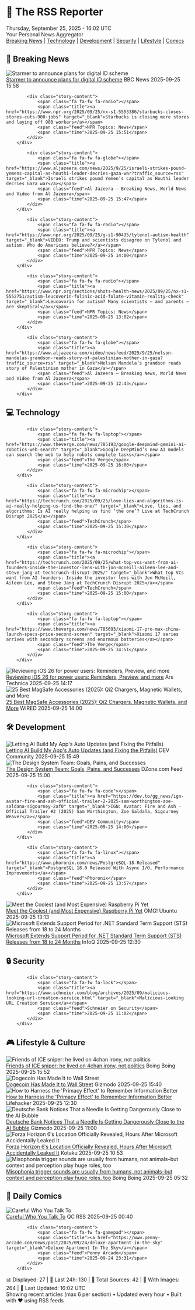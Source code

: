 <!-- Processing 54 RSS feeds at 2025-09-25 16:02:12 UTC -->
<!-- Processing: XKCD -->
<!-- Processing: Penny Arcade -->
<!-- Processing: Poorly Drawn Lines -->
<!-- Processing: Garfield -->
<!-- Processing: Cyanide & Happiness -->
<!-- Processing: Questionable Content -->
<!-- Processing: Girl Genius -->
<!-- Processing: Dinosaur Comics -->
<!-- Processing: CNN Top Stories -->
<!-- Processing: BBC Breaking News -->
<!-- Processing: Al Jazeera Breaking News -->
<!-- Processing: NPR News -->
<!-- Processing: CBC News -->
<!-- Error processing https://rss.cbc.ca/lineup/topstories.xml: The read operation timed out -->
<!-- Processing: Reuters Top News -->
<!-- Processing: TechCrunch -->
<!-- Processing: The Verge -->
<!-- Processing: Ars Technica -->
<!-- Processing: WIRED -->
<!-- Processing: Hacker News -->
<!-- Processing: Dev.to -->
<!-- Processing: Phoronix Linux News -->
<!-- Processing: OMG! Ubuntu -->
<!-- Processing: Linux.com -->
<!-- Processing: DZone -->
<!-- Processing: Martin Fowler -->
<!-- Processing: Coding Horror -->
<!-- Processing: The Pragmatic Engineer -->
<!-- Processing: Gizmodo -->
<!-- Processing: Boing Boing -->
<!-- Processing: Krebs on Security -->
<!-- Processing: Schneier on Security -->
<!-- Generated 12 new posts out of 31 feeds processed -->
<div class="newspaper-header">
    <h1 class="newspaper-title">📰 The RSS Reporter</h1>
    <div class="newspaper-date">Thursday, September 25, 2025 - 16:02 UTC</div>
    <div class="newspaper-subtitle">Your Personal News Aggregator</div>
</div>

<div class="newspaper-nav">
    <a href="#breaking">Breaking News</a> |
    <a href="#tech">Technology</a> |
    <a href="#dev">Development</a> |
    <a href="#security">Security</a> |
    <a href="#lifestyle">Lifestyle</a> |
    <a href="#webcomics">Comics</a>
</div>

<div class="news-section breaking-news" id="breaking">
<h2 class="section-header">🚨 Breaking News</h2>
<div class="stories-container">
<div class="story">
            <img src="https://ichef.bbci.co.uk/ace/standard/240/cpsprodpb/db37/live/93606c10-9a26-11f0-b7a7-6962c574e78f.png" alt="Starmer to announce plans for digital ID scheme" class="story-image" loading="lazy" onerror="this.style.display='none'">
            <div class="story-content">
                <span class="fa fa-fw fa-flag"></span>
                <span class="title"><a href="https://www.bbc.com/news/articles/c4g54g6vgpdo?at_medium=RSS&at_campaign=rss" target="_blank">Starmer to announce plans for digital ID scheme</a></span>
                <span class="feed">BBC News</span>
                <span class="time">2025-09-25 15:58</span>
            </div>
        </div>
<div class="story">
            
            <div class="story-content">
                <span class="fa fa-fw fa-radio"></span>
                <span class="title"><a href="https://www.npr.org/2025/09/25/nx-s1-5553386/starbucks-closes-stores-cuts-900-jobs" target="_blank">Starbucks is closing more stores and laying off 900 workers</a></span>
                <span class="feed">NPR Topics: News</span>
                <span class="time">2025-09-25 15:51</span>
            </div>
        </div>
<div class="story">
            
            <div class="story-content">
                <span class="fa fa-fw fa-globe"></span>
                <span class="title"><a href="https://www.aljazeera.com/news/2025/9/25/israeli-strikes-pound-yemens-capital-as-houthi-leader-decries-gaza-war?traffic_source=rss" target="_blank">Israeli strikes pound Yemen’s capital as Houthi leader decries Gaza war</a></span>
                <span class="feed">Al Jazeera – Breaking News, World News and Video from Al Jazeera</span>
                <span class="time">2025-09-25 15:47</span>
            </div>
        </div>
<div class="story">
            
            <div class="story-content">
                <span class="fa fa-fw fa-radio"></span>
                <span class="title"><a href="https://www.npr.org/2025/09/25/g-s1-90435/tylenol-autism-health" target="_blank">VIDEO: Trump and scientists disagree on Tylenol and autism. Who do Americans believe?</a></span>
                <span class="feed">NPR Topics: News</span>
                <span class="time">2025-09-25 14:00</span>
            </div>
        </div>
<div class="story">
            
            <div class="story-content">
                <span class="fa fa-fw fa-radio"></span>
                <span class="title"><a href="https://www.npr.org/sections/shots-health-news/2025/09/25/nx-s1-5552751/autism-leucovorin-folinic-acid-folate-vitamin-reality-check" target="_blank">Leucovorin for autism? Many scientists — and parents — are skeptical</a></span>
                <span class="feed">NPR Topics: News</span>
                <span class="time">2025-09-25 13:02</span>
            </div>
        </div>
<div class="story">
            
            <div class="story-content">
                <span class="fa fa-fw fa-globe"></span>
                <span class="title"><a href="https://www.aljazeera.com/video/newsfeed/2025/9/25/nelson-mandelas-grandson-reads-story-of-palestinian-mother-in-gaza?traffic_source=rss" target="_blank">Nelson Mandela’s grandson reads story of Palestinian mother in Gaza</a></span>
                <span class="feed">Al Jazeera – Breaking News, World News and Video from Al Jazeera</span>
                <span class="time">2025-09-25 12:43</span>
            </div>
        </div>
</div>
</div>
<div class="news-section tech-news" id="tech">
<h2 class="section-header">💻 Technology</h2>
<div class="stories-container">
<div class="story">
            
            <div class="story-content">
                <span class="fa fa-fw fa-laptop"></span>
                <span class="title"><a href="https://www.theverge.com/news/785193/google-deepmind-gemini-ai-robotics-web-search" target="_blank">Google DeepMind’s new AI models can search the web to help robots complete tasks</a></span>
                <span class="feed">The Verge</span>
                <span class="time">2025-09-25 16:00</span>
            </div>
        </div>
<div class="story">
            
            <div class="story-content">
                <span class="fa fa-fw fa-microchip"></span>
                <span class="title"><a href="https://techcrunch.com/2025/09/25/love-lies-and-algorithms-is-ai-really-helping-us-find-the-one/" target="_blank">Love, lies, and algorithms: Is AI really helping us find ‘the one’? Live at TechCrunch Disrupt 2025</a></span>
                <span class="feed">TechCrunch</span>
                <span class="time">2025-09-25 15:30</span>
            </div>
        </div>
<div class="story">
            
            <div class="story-content">
                <span class="fa fa-fw fa-microchip"></span>
                <span class="title"><a href="https://techcrunch.com/2025/09/25/what-top-vcs-want-from-ai-founders-inside-the-investor-lens-with-jon-mcneill-aileen-lee-and-steve-jang-at-techcrunch-disrupt-2025/" target="_blank">What top VCs want from AI founders: Inside the investor lens with Jon McNeill, Aileen Lee, and Steve Jang at TechCrunch Disrupt 2025</a></span>
                <span class="feed">TechCrunch</span>
                <span class="time">2025-09-25 15:00</span>
            </div>
        </div>
<div class="story">
            
            <div class="story-content">
                <span class="fa fa-fw fa-laptop"></span>
                <span class="title"><a href="https://www.theverge.com/news/785693/xiaomi-17-pro-max-china-launch-specs-price-second-screen" target="_blank">Xiaomi 17 series arrives with secondary screens and enormous batteries</a></span>
                <span class="feed">The Verge</span>
                <span class="time">2025-09-25 14:51</span>
            </div>
        </div>
<div class="story">
            <img src="https://cdn.arstechnica.net/wp-content/uploads/2025/09/GettyImages-2219431127-500x500.jpg" alt="Reviewing iOS 26 for power users: Reminders, Preview, and more" class="story-image" loading="lazy" onerror="this.style.display='none'">
            <div class="story-content">
                <span class="fa fa-fw fa-cog"></span>
                <span class="title"><a href="https://arstechnica.com/gadgets/2025/09/reviewing-ios-26-for-power-users-reminders-preview-and-more/" target="_blank">Reviewing iOS 26 for power users: Reminders, Preview, and more</a></span>
                <span class="feed">Ars Technica</span>
                <span class="time">2025-09-25 14:17</span>
            </div>
        </div>
<div class="story">
            <img src="https://media.wired.com/photos/686466f75387ebe0264fb50c/master/pass/The%20Best%20MagSafe%20Accessories%20for%20Your%20New%20iPhone.png" alt="25 Best MagSafe Accessories (2025): Qi2 Chargers, Magnetic Wallets, and More" class="story-image" loading="lazy" onerror="this.style.display='none'">
            <div class="story-content">
                <span class="fa fa-fw fa-bolt"></span>
                <span class="title"><a href="https://www.wired.com/gallery/best-magsafe-accessories/" target="_blank">25 Best MagSafe Accessories (2025): Qi2 Chargers, Magnetic Wallets, and More</a></span>
                <span class="feed">WIRED</span>
                <span class="time">2025-09-25 14:00</span>
            </div>
        </div>
</div>
</div>
<div class="news-section dev-news" id="dev">
<h2 class="section-header">🛠️ Development</h2>
<div class="stories-container">
<div class="story">
            <img src="https://media2.dev.to/dynamic/image/width=800%2Cheight=%2Cfit=scale-down%2Cgravity=auto%2Cformat=auto/https%3A%2F%2Fdev-to-uploads.s3.amazonaws.com%2Fuploads%2Farticles%2Fl1pie3oav9et8ym1naqc.png" alt="Letting AI Build My App&#x27;s Auto Updates (and Fixing the Pitfalls)" class="story-image" loading="lazy" onerror="this.style.display='none'">
            <div class="story-content">
                <span class="fa fa-fw fa-code"></span>
                <span class="title"><a href="https://dev.to/louis7/letting-ai-build-my-apps-auto-updates-and-fixing-the-pitfalls-4pke" target="_blank">Letting AI Build My App&#x27;s Auto Updates (and Fixing the Pitfalls)</a></span>
                <span class="feed">DEV Community</span>
                <span class="time">2025-09-25 15:49</span>
            </div>
        </div>
<div class="story">
            <img src="https://dz2cdn1.dzone.com/thumbnail?fid=18643815&w=600" alt="The Design System Team: Goals, Pains, and Successes" class="story-image" loading="lazy" onerror="this.style.display='none'">
            <div class="story-content">
                <span class="fa fa-fw fa-newspaper"></span>
                <span class="title"><a href="https://dzone.com/articles/design-system-team" target="_blank">The Design System Team: Goals, Pains, and Successes</a></span>
                <span class="feed">DZone.com Feed</span>
                <span class="time">2025-09-25 15:00</span>
            </div>
        </div>
<div class="story">
            
            <div class="story-content">
                <span class="fa fa-fw fa-code"></span>
                <span class="title"><a href="https://dev.to/gg_news/ign-avatar-fire-and-ash-official-trailer-2-2025-sam-worthington-zoe-saldana-sigourney-2af0" target="_blank">IGN: Avatar: Fire and Ash - Official Trailer #2 (2025) Sam Worthington, Zoe Saldaña, Sigourney Weaver</a></span>
                <span class="feed">DEV Community</span>
                <span class="time">2025-09-25 14:00</span>
            </div>
        </div>
<div class="story">
            
            <div class="story-content">
                <span class="fa fa-fw fa-linux"></span>
                <span class="title"><a href="https://www.phoronix.com/news/PostgreSQL-18-Released" target="_blank">PostgreSQL 18.0 Released With Async I/O, Performance Improvements</a></span>
                <span class="feed">Phoronix</span>
                <span class="time">2025-09-25 13:57</span>
            </div>
        </div>
<div class="story">
            <img src="https://i0.wp.com/www.omgubuntu.co.uk/wp-content/uploads/2025/09/raspberry-pi-500-plus-mechanical-rgb.jpg?resize=406%2C232&amp;ssl=1" alt="Meet the Coolest (and Most Expensive) Raspberry Pi Yet" class="story-image" loading="lazy" onerror="this.style.display='none'">
            <div class="story-content">
                <span class="fa fa-fw fa-ubuntu"></span>
                <span class="title"><a href="https://www.omgubuntu.co.uk/2025/09/raspberry-pi-500-mechanical-keyboard-pc" target="_blank">Meet the Coolest (and Most Expensive) Raspberry Pi Yet</a></span>
                <span class="feed">OMG! Ubuntu</span>
                <span class="time">2025-09-25 13:13</span>
            </div>
        </div>
<div class="story">
            <img src="https://res.infoq.com/news/2025/09/microsoft-extends-dotnet-sts/en/headerimage/twitter_card+%281%29-1758799890622.jpg" alt="Microsoft Extends Support Period for .NET Standard Term Support (STS)  Releases from 18 to 24 Months" class="story-image" loading="lazy" onerror="this.style.display='none'">
            <div class="story-content">
                <span class="fa fa-fw fa-info-circle"></span>
                <span class="title"><a href="https://www.infoq.com/news/2025/09/microsoft-extends-dotnet-sts/?utm_campaign=infoq_content&utm_source=infoq&utm_medium=feed&utm_term=global" target="_blank">Microsoft Extends Support Period for .NET Standard Term Support (STS)  Releases from 18 to 24 Months</a></span>
                <span class="feed">InfoQ</span>
                <span class="time">2025-09-25 12:30</span>
            </div>
        </div>
</div>
</div>
<div class="news-section security-news" id="security">
<h2 class="section-header">🔒 Security</h2>
<div class="stories-container">
<div class="story">
            
            <div class="story-content">
                <span class="fa fa-fw fa-lock"></span>
                <span class="title"><a href="https://www.schneier.com/blog/archives/2025/09/malicious-looking-url-creation-service.html" target="_blank">Malicious-Looking URL Creation Service</a></span>
                <span class="feed">Schneier on Security</span>
                <span class="time">2025-09-25 11:02</span>
            </div>
        </div>
</div>
</div>
<div class="news-section lifestyle-news" id="lifestyle">
<h2 class="section-header">🎮 Lifestyle & Culture</h2>
<div class="stories-container">
<div class="story">
            <img src="https://i0.wp.com/boingboing.net/wp-content/uploads/2023/02/bullets-e1758815533886.jpeg?fit=600%2C400&amp;quality=60&amp;ssl=1" alt="Friends of ICE sniper: he lived on 4chan irony, not politics" class="story-image" loading="lazy" onerror="this.style.display='none'">
            <div class="story-content">
                <span class="fa fa-fw fa-arrow-right"></span>
                <span class="title"><a href="https://boingboing.net/2025/09/25/friends-of-ice-sniper-he-lived-on-4chan-irony-not-politics.html" target="_blank">Friends of ICE sniper: he lived on 4chan irony, not politics</a></span>
                <span class="feed">Boing Boing</span>
                <span class="time">2025-09-25 15:52</span>
            </div>
        </div>
<div class="story">
            <img src="https://gizmodo.com/app/uploads/2023/06/4b1fc4c2df74bfac346230a21592d2ef-1024x574.jpg" alt="Dogecoin Has Made It to Wall Street" class="story-image" loading="lazy" onerror="this.style.display='none'">
            <div class="story-content">
                <span class="fa fa-fw fa-computer"></span>
                <span class="title"><a href="https://gizmodo.com/dogecoin-has-made-it-to-wall-street-2000663698" target="_blank">Dogecoin Has Made It to Wall Street</a></span>
                <span class="feed">Gizmodo</span>
                <span class="time">2025-09-25 15:40</span>
            </div>
        </div>
<div class="story">
            <img src="https://lifehacker.com/imagery/articles/01HF2GFGFAR94B5GZJ005YP57Z/hero-image.jpg" alt="How to Harness the &#x27;Primacy Effect&#x27; to Remember Information Better" class="story-image" loading="lazy" onerror="this.style.display='none'">
            <div class="story-content">
                <span class="fa fa-fw fa-life-ring"></span>
                <span class="title"><a href="https://lifehacker.com/how-the-primacy-effect-can-help-you-remember-informat-1850432109?utm_medium=RSS" target="_blank">How to Harness the &#x27;Primacy Effect&#x27; to Remember Information Better</a></span>
                <span class="feed">Lifehacker</span>
                <span class="time">2025-09-25 12:30</span>
            </div>
        </div>
<div class="story">
            <img src="https://gizmodo.com/app/uploads/2023/01/1dc6923c384afd18fda43a99e153a907-1024x576.jpg" alt="Deutsche Bank Notices That a Needle Is Getting Dangerously Close to the AI Bubble" class="story-image" loading="lazy" onerror="this.style.display='none'">
            <div class="story-content">
                <span class="fa fa-fw fa-computer"></span>
                <span class="title"><a href="https://gizmodo.com/deutsche-bank-notices-that-a-needle-is-getting-dangerously-close-to-the-ai-bubble-2000663370" target="_blank">Deutsche Bank Notices That a Needle Is Getting Dangerously Close to the AI Bubble</a></span>
                <span class="feed">Gizmodo</span>
                <span class="time">2025-09-25 11:00</span>
            </div>
        </div>
<div class="story">
            <img src="https://kotaku.com/app/uploads/2025/09/fh6.jpg" alt="Forza Horizon 6′s Location Officially Revealed, Hours After Microsoft Accidentally Leaked It" class="story-image" loading="lazy" onerror="this.style.display='none'">
            <div class="story-content">
                <span class="fa fa-fw fa-gamepad"></span>
                <span class="title"><a href="https://kotaku.com/forza-horizon-6-location-microsoft-tokyo-game-show-2000628658" target="_blank">Forza Horizon 6′s Location Officially Revealed, Hours After Microsoft Accidentally Leaked It</a></span>
                <span class="feed">Kotaku</span>
                <span class="time">2025-09-25 10:53</span>
            </div>
        </div>
<div class="story">
            <img src="https://i0.wp.com/boingboing.net/wp-content/uploads/2023/01/shutterstock_1916128447-scaled.jpg?fit=2560%2C1656&amp;quality=60&amp;ssl=1" alt="Misophonia trigger sounds are usually from humans, not animals–but context and perception play huge roles, too" class="story-image" loading="lazy" onerror="this.style.display='none'">
            <div class="story-content">
                <span class="fa fa-fw fa-arrow-right"></span>
                <span class="title"><a href="https://boingboing.net/2025/09/24/misophonia-trigger-sounds-are-usually-from-humans-not-animals-but-context-and-perception-play-huge-roles-too.html" target="_blank">Misophonia trigger sounds are usually from humans, not animals–but context and perception play huge roles, too</a></span>
                <span class="feed">Boing Boing</span>
                <span class="time">2025-09-25 05:32</span>
            </div>
        </div>
</div>
</div>
<div class="news-section webcomics-section" id="webcomics">
<h2 class="section-header">🎨 Daily Comics</h2>
<div class="stories-container">
<div class="story">
            <img src="http://www.questionablecontent.net/comics/5665.png" alt="Careful Who You Talk To" class="story-image" loading="lazy" onerror="this.style.display='none'">
            <div class="story-content">
                <span class="fa fa-fw fa-music"></span>
                <span class="title"><a href="http://questionablecontent.net/view.php?comic=5665" target="_blank">Careful Who You Talk To</a></span>
                <span class="feed">QC RSS</span>
                <span class="time">2025-09-25 00:40</span>
            </div>
        </div>
<div class="story">
            
            <div class="story-content">
                <span class="fa fa-fw fa-gamepad"></span>
                <span class="title"><a href="https://www.penny-arcade.com/news/post/2025/09/24/deluxe-apartment-in-the-sky" target="_blank">Deluxe Apartment In The Sky</a></span>
                <span class="feed">Penny Arcade</span>
                <span class="time">2025-09-24 23:31</span>
            </div>
        </div>
</div>
</div>

<div class="newspaper-footer">
    <div class="stats">
        📊 Displayed: 27 | 📅 Last 24h: 130 | 📡 Total Sources: 42 | 📸 With Images: 264 |
        🔄 Last Updated: 16:02 UTC
    </div>
    <div class="footer-note">
        Showing recent articles (max 6 per section) • Updated every hour • Built with ❤️ using RSS feeds
    </div>
</div>
